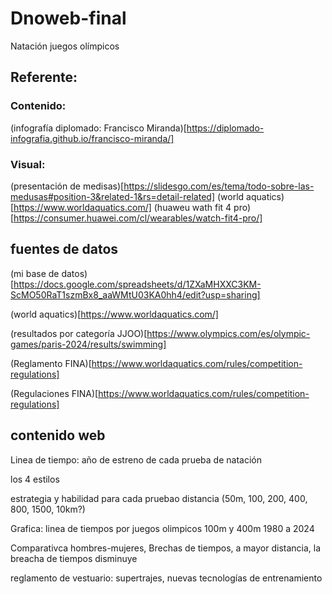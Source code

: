 # Dnoweb-final
Natación juegos olímpicos


## Referente:

### Contenido:
(infografía diplomado: Francisco Miranda)[https://diplomado-infografia.github.io/francisco-miranda/]
 
### Visual:
(presentación de medisas)[https://slidesgo.com/es/tema/todo-sobre-las-medusas#position-3&related-1&rs=detail-related]
(world aquatics)[https://www.worldaquatics.com/]
(huaweu wath fit 4 pro)[https://consumer.huawei.com/cl/wearables/watch-fit4-pro/]

## fuentes de datos
(mi base de datos)[https://docs.google.com/spreadsheets/d/1ZXaMHXXC3KM-ScMO50RaT1szmBx8_aaWMtU03KA0hh4/edit?usp=sharing]

(world aquatics)[https://www.worldaquatics.com/]

(resultados por categoría JJOO)[https://www.olympics.com/es/olympic-games/paris-2024/results/swimming]

(Reglamento FINA)[https://www.worldaquatics.com/rules/competition-regulations]

(Regulaciones FINA)[https://www.worldaquatics.com/rules/competition-regulations]



## contenido web

Linea de tiempo: año de estreno de cada prueba de natación

los 4 estilos

estrategia y habilidad para cada pruebao distancia (50m, 100, 200, 400, 800, 1500, 10km?)

Grafica: linea de tiempos por juegos olimpicos 100m y 400m
1980 a 2024

Comparativca hombres-mujeres, Brechas de tiempos, a mayor distancia, la breacha de tiempos disminuye

reglamento de vestuario: supertrajes, nuevas tecnologías de entrenamiento
